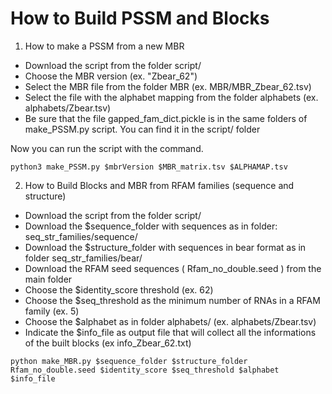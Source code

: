 # How to Build PSSM and Blocks

1. How to make a PSSM from a new MBR

* Download the script from the folder script/
* Choose the MBR version (ex. "Zbear_62")
* Select the MBR file from the folder MBR (ex. MBR/MBR_Zbear_62.tsv)
* Select the file with the alphabet mapping from the folder alphabets (ex. alphabets/Zbear.tsv)
* Be sure that the file gapped_fam_dict.pickle is in the same folders of make_PSSM.py script. You can find it in the script/ folder

Now you can run the script with the command.

`python3 make_PSSM.py $mbrVersion $MBR_matrix.tsv $ALPHAMAP.tsv`




2. How to Build Blocks and MBR from RFAM families (sequence and structure)

* Download the script from the folder script/
* Download the $sequence_folder with sequences as in folder: seq_str_families/sequence/ 
* Download the $structure_folder with sequences in bear format as in folder seq_str_families/bear/
* Download the RFAM seed sequences ( Rfam_no_double.seed ) from the main folder
* Choose the $identity_score threshold (ex. 62)
* Choose the $seq_threshold as the minimum number of RNAs in a RFAM family (ex. 5)
* Choose the $alphabet as in folder alphabets/ (ex. alphabets/Zbear.tsv)
* Indicate the $info_file as output file that will collect all the informations of the built blocks (ex info_Zbear_62.txt)

`python make_MBR.py $sequence_folder $structure_folder Rfam_no_double.seed $identity_score $seq_threshold $alphabet $info_file`


